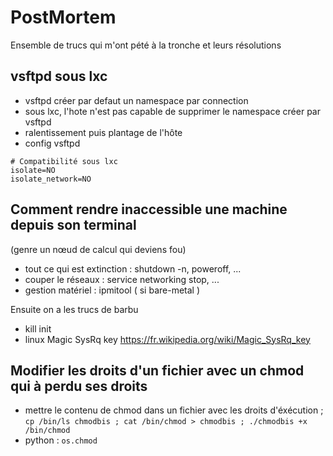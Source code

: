 # PostMortem

Ensemble de trucs qui m'ont pété à la tronche et leurs résolutions

## vsftpd sous lxc

- vsftpd créer par defaut un namespace par connection
- sous lxc, l'hote n'est pas capable de supprimer le namespace créer par vsftpd
- ralentissement puis plantage de l'hôte
- config vsftpd

```text
# Compatibilité sous lxc
isolate=NO
isolate_network=NO
```

## Comment rendre inaccessible une machine depuis son terminal

(genre un nœud de calcul qui deviens fou)

- tout ce qui est extinction : shutdown -n, poweroff, ...
- couper le réseaux : service networking stop, ...
- gestion matériel : ipmitool ( si bare-metal )

Ensuite on a les trucs de barbu

- kill init
- linux Magic SysRq key <https://fr.wikipedia.org/wiki/Magic_SysRq_key>

## Modifier les droits d'un fichier avec un chmod qui à perdu ses droits

- mettre le contenu de chmod dans un fichier avec les droits d'éxécution ; `cp /bin/ls chmodbis ; cat /bin/chmod > chmodbis ; ./chmodbis +x /bin/chmod`
- python : `os.chmod`
